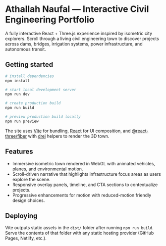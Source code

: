 # Athallah Naufal — Interactive Civil Engineering Portfolio

A fully interactive React + Three.js experience inspired by isometric city explorers. Scroll through a living civil engineering town to discover projects across dams, bridges, irrigation systems, power infrastructure, and autonomous transit.

## Getting started

```bash
# install dependencies
npm install

# start local development server
npm run dev

# create production build
npm run build

# preview production build locally
npm run preview
```

The site uses [Vite](https://vitejs.dev/) for bundling, [React](https://react.dev/) for UI composition, and [@react-three/fiber](https://docs.pmnd.rs/react-three-fiber/getting-started/introduction) with [drei](https://github.com/pmndrs/drei) helpers to render the 3D town.

## Features

- Immersive isometric town rendered in WebGL with animated vehicles, planes, and environmental motion.
- Scroll-driven narrative that highlights infrastructure focus areas as users explore the scene.
- Responsive overlay panels, timeline, and CTA sections to contextualize projects.
- Progressive enhancements for motion with reduced-motion friendly design choices.

## Deploying

Vite outputs static assets in the `dist/` folder after running `npm run build`. Serve the contents of that folder with any static hosting provider (GitHub Pages, Netlify, etc.).
